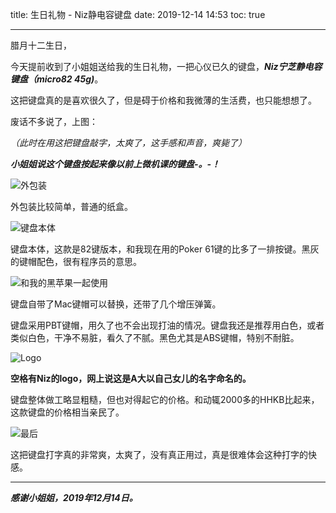 title: 生日礼物 - Niz静电容键盘
date: 2019-12-14 14:53
toc: true

---
腊月十二生日，  

今天提前收到了小姐姐送给我的生日礼物，一把心仪已久的键盘，***Niz宁芝静电容键盘（micro82 45g)***。  

这把键盘真的是喜欢很久了，但是碍于价格和我微薄的生活费，也只能想想了。  

废话不多说了，上图：  

*（此时在用这把键盘敲字，太爽了，这手感和声音，爽毙了）*  

***小姐姐说这个键盘按起来像以前上微机课的键盘-。-！***


![外包装][1]  

外包装比较简单，普通的纸盒。  

![键盘本体][2]

键盘本体，这款是82键版本，和我现在用的Poker 61键的比多了一排按键。黑灰的键帽配色，很有程序员的意思。

![和我的黑苹果一起使用][4]

键盘自带了Mac键帽可以替换，还带了几个增压弹簧。  

键盘采用PBT键帽，用久了也不会出现打油的情况。键盘我还是推荐用白色，或者类似白色，干净不易脏，看久了不腻。黑色尤其是ABS键帽，特别不耐脏。

![Logo][5]

**空格有Niz的logo，网上说这是A大以自己女儿的名字命名的。**

键盘整体做工略显粗糙，但也对得起它的价格。和动辄2000多的HHKB比起来，这款键盘的价格相当亲民了。

![最后][6]

这把键盘打字真的非常爽，太爽了，没有真正用过，真是很难体会这种打字的快感。

---

***感谢小姐姐，2019年12月14日。***













[1]:https://images.shiguangping.com/imgs/201912/20191214_144301.jpg
[2]:https://images.shiguangping.com/imgs/201912/20191214_144329.jpg
[3]:https://images.shiguangping.com/imgs/201912/20191214_150450.jpg
[4]:https://images.shiguangping.com/imgs/201912/20191214_150504.jpg
[5]:https://images.shiguangping.com/imgs/201912/20191214_150516.jpg
[6]:https://images.shiguangping.com/imgs/201912/20191214_151002.jpg
